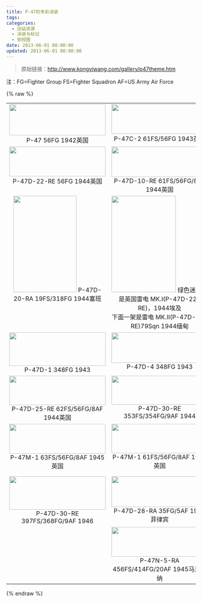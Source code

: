 ```yaml
---
title: P-47的多彩涂装
tags:
categories:
  - 旧站资源
  - 涂装与标记
  - 侧视图
date: 2013-06-01 08:00:00
updated: 2013-06-01 08:00:00
---
```


> 原始链接：http://www.kongyiwang.com/gallery/p47theme.htm

<!-- more -->

注：FG=Fighter Group FS=Fighter Squadron AF=US Army Air Force

{% raw %}
<table border="0" cellspacing="0" cellpadding="0">
<tr>
<td width="33%" valign="top" align="center"><img border="0" src="https://afwing-backup.img.noc.one/old-gallery/p47/p47c.jpg" width="256" height="83">
P-47 56FG 1942英国</td>
<td width="33%" valign="top" align="center"><img border="0" src="https://afwing-backup.img.noc.one/old-gallery/p47/p47c-2.jpg" width="256" height="79">
P-47C-2 61FS/56FG 1943英国</td>
<td width="34%" valign="top" align="center"><img border="0" src="https://afwing-backup.img.noc.one/old-gallery/p47/p47d-10.jpg" width="256" height="77">
P-47D-10 325FG 1943</td>
</tr>
<tr>
<td width="33%" valign="top" align="center"><img border="0" src="https://afwing-backup.img.noc.one/old-gallery/p47/p47d-22.jpg" width="256" height="79">
P-47D-22-RE 56FG 1944英国</td>
<td width="33%" valign="top" align="center"><img border="0" src="https://afwing-backup.img.noc.one/old-gallery/p47/p47d-10re.jpg" width="256" height="81">
P-47D-10-RE 61FS/56FG/8AF 1944英国</td>
<td width="34%" valign="top" align="center"><img border="0" src="https://afwing-backup.img.noc.one/old-gallery/p47/p47d-22re.jpg" width="256" height="80">
P-47D-22-RE 511FS/405FG/9AF 1944</td>
</tr>
<tr>
<td width="33%" valign="top" align="center" rowspan="3"><img border="0" src="https://afwing-backup.img.noc.one/old-gallery/p47/3d.jpg" width="168" height="256">
P-47D-20-RA 19FS/318FG 1944塞班</td>
<td width="33%" valign="top" align="center" rowspan="3"><img border="0" src="https://afwing-backup.img.noc.one/old-gallery/p47/3d-2.jpg" width="171" height="256">
绿色迷彩的是英国雷电 MK.I(P-47D-22-RE)，1944埃及<br>
下面一架是雷电 MK.II(P-47D-28-RE)79Sqn 1944缅甸</td>
<td width="34%" valign="top" align="center"><img border="0" src="https://afwing-backup.img.noc.one/old-gallery/p47/p47d-23.jpg" width="256" height="80">
P-47D-23-RA 10AF 1944印度</td>
</tr>
<tr>
<td width="34%" valign="top" align="center"><img border="0" src="https://afwing-backup.img.noc.one/old-gallery/p47/p47d-21.jpg" width="256" height="73">
P-47D-21-RE 92FS/81FG 1944&nbsp;</td>
</tr>
<tr>
<td width="34%" valign="top" align="center"><img border="0" src="https://afwing-backup.img.noc.one/old-gallery/p47/p47d-16.jpg" width="256" height="85">
P-47D-16-RE&nbsp; 310FS/58FG 1944</td>
</tr>
<tr>
<td valign="top" align="center" width="33%"><img border="0" src="https://afwing-backup.img.noc.one/old-gallery/p47/p47d-1.jpg" width="256" height="89">
P-47D-1 348FG 1943</td>
<td width="33%" valign="top" align="center"><img border="0" src="https://afwing-backup.img.noc.one/old-gallery/p47/p47d-4.jpg" width="256" height="81">
P-47D-4 348FG 1943</td>
<td width="34%" valign="top" align="center"><img border="0" src="https://afwing-backup.img.noc.one/old-gallery/p47/p47d-5.jpg" width="256" height="82">
P-47D-5 341FS/348FG 1943</td>
</tr>
<tr>
<td width="33%" valign="top" align="center"><img border="0" src="https://afwing-backup.img.noc.one/old-gallery/p47/p47d-25.jpg" width="256" height="78">
P-47D-25-RE 62FS/56FG/8AF 1944英国</td>
<td width="33%" valign="top" align="center"><img border="0" src="https://afwing-backup.img.noc.one/old-gallery/p47/p47d-30-1.jpg" width="256" height="77">
P-47D-30-RE 353FS/354FG/9AF 1944</td>
<td width="34%" valign="top" align="center"><img border="0" src="https://afwing-backup.img.noc.one/old-gallery/p47/p47d-30re.jpg" width="256" height="75">
P-47D-30-RE 353FS/354FG/9AF 1944</td>
</tr>
<tr>
<td width="33%" valign="top" align="center"><img border="0" src="https://afwing-backup.img.noc.one/old-gallery/p47/p47m-1.jpg" width="256" height="79">
P-47M-1 63FS/56FG/8AF 1945英国</td>
<td width="33%" valign="top" align="center"><img border="0" src="https://afwing-backup.img.noc.one/old-gallery/p47/p47m-1-1.jpg" width="256" height="78">
P-47M-1 61FS/56FG/8AF 1945英国</td>
<td width="34%" valign="top" align="center"><img border="0" src="https://afwing-backup.img.noc.one/old-gallery/p47/p47d-30.jpg" width="256" height="93">
P-47D-30-RA 512FS/406FG/9AF 1945</td>
</tr>
<tr>
<td width="33%" valign="top" align="center"><img border="0" src="https://afwing-backup.img.noc.one/old-gallery/p47/p47d-30-2.jpg" width="256" height="89">
P-47D-30-RE 397FS/368FG/9AF 1946</td>
<td width="33%" valign="top" align="center"><img border="0" src="https://afwing-backup.img.noc.one/old-gallery/p47/p47d-28.jpg" width="256" height="82">
P-47D-28-RA 35FG/5AF 1945菲律宾</td>
<td width="34%" valign="top" align="center"><img border="0" src="https://afwing-backup.img.noc.one/old-gallery/p47/p47d-28ra.jpg" width="256" height="81">
P-47D-28-RA 41FS/35FG/5AF 1945菲律宾</td>
</tr>
<tr>
<td width="33%" valign="top" align="center"></td>
<td width="33%" valign="top" align="center"><img border="0" src="https://afwing-backup.img.noc.one/old-gallery/p47/p47n.jpg" width="256" height="79">
P-47N-5-RA 456FS/414FG/20AF 1945马里亚纳</td>
<td width="34%" valign="top" align="center"></td>
</tr>
</table>
{% endraw %}
